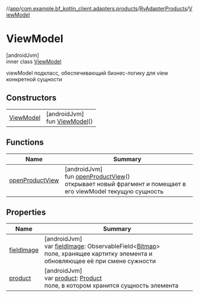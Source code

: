 //[app](../../../../index.md)/[com.example.bf_kotlin_client.adapters.products](../../index.md)/[RvAdapterProducts](../index.md)/[ViewModel](index.md)

# ViewModel

[androidJvm]\
inner class [ViewModel](index.md)

viewModel подкласс, обеспечивающий бизнес-логику для view конкретной сущности

## Constructors

| | |
|---|---|
| [ViewModel](-view-model.md) | [androidJvm]<br>fun [ViewModel](-view-model.md)() |

## Functions

| Name | Summary |
|---|---|
| [openProductView](open-product-view.md) | [androidJvm]<br>fun [openProductView](open-product-view.md)()<br>открывает новый фрагмент и помещает в его viewModel текущую сущность |

## Properties

| Name | Summary |
|---|---|
| [fieldImage](field-image.md) | [androidJvm]<br>var [fieldImage](field-image.md): ObservableField&lt;[Bitmap](https://developer.android.com/reference/kotlin/android/graphics/Bitmap.html)&gt;<br>поле, хранящее картитку элемента и обновляющее её при смене сужности |
| [product](product.md) | [androidJvm]<br>var [product](product.md): [Product](../../../com.example.bf_kotlin_client.dtos.entities/-product/index.md)<br>поле, в котором хранится сущность элемента |
